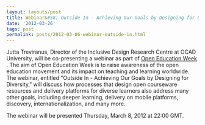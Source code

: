 ```yaml
---
layout: layouts/post
title: Webinar&#58; Outside In - Achieving Our Goals by Designing for Diversity
date: '2012-03-26'
tags: post
permalink: posts/2012-03-06-webinar-outside-in.html
---
```

<p>
    Jutta Treviranus, Director of the Inclusive Design Research Centre at OCAD University, will be co-presenting a webinar as part of
    <a href="http://www.openeducationweek.org/">Open Education Week</a>
    . The aim of Open Education Week is to raise awareness of the open education movement and its impact on teaching and learning worldwide. The webinar, entitled "Outside In - Achieving Our Goals by Designing for Diversity," will discuss how processes that design open courseware resources and delivery platforms for diverse learners also address many other goals, including deeper learning, delivery on mobile platforms, discovery, internationalization, and many more.
</p>
<p>
    The webinar will be presented Thursday, March 8, 2012 at 22:00 GMT.
</p>
